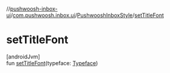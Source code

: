 //[pushwoosh-inbox-ui](../../../index.md)/[com.pushwoosh.inbox.ui](../index.md)/[PushwooshInboxStyle](index.md)/[setTitleFont](set-title-font.md)

# setTitleFont

[androidJvm]\
fun [setTitleFont](set-title-font.md)(typeface: [Typeface](https://developer.android.com/reference/kotlin/android/graphics/Typeface.html))
